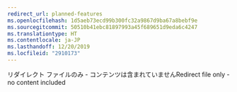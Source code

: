 ```yaml
---
redirect_url: planned-features
ms.openlocfilehash: 1d5aeb73ecd99b300fc32a9867d9ba67a8bebf9e
ms.sourcegitcommit: 50510b41ebc81897993a45f689651d9eda6c4247
ms.translationtype: HT
ms.contentlocale: ja-JP
ms.lasthandoff: 12/20/2019
ms.locfileid: "2910173"
---
```

<span data-ttu-id="4895f-101">リダイレクト ファイルのみ - コンテンツは含まれていません</span><span class="sxs-lookup"><span data-stu-id="4895f-101">Redirect file only - no content included</span></span>
